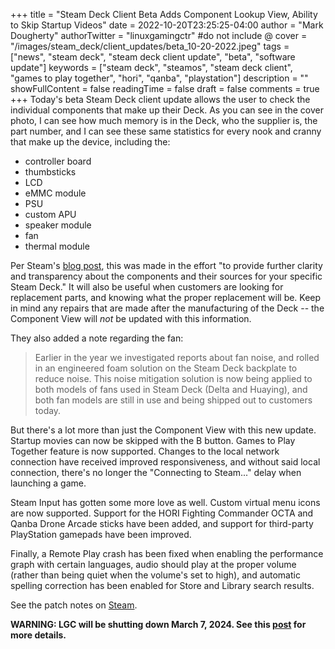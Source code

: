 +++
title = "Steam Deck Client Beta Adds Component Lookup View, Ability to Skip Startup Videos"
date = 2022-10-20T23:25:25-04:00
author = "Mark Dougherty"
authorTwitter = "linuxgamingctr" #do not include @
cover = "/images/steam_deck/client_updates/beta_10-20-2022.jpeg"
tags = ["news", "steam deck", "steam deck client update", "beta", "software update"]
keywords = ["steam deck", "steamos", "steam deck client", "games to play together", "hori", "qanba", "playstation"]
description = ""
showFullContent = false
readingTime = false
draft = false
comments = true
+++
Today's beta Steam Deck client update allows the user to check the individual components that make up their Deck. As you can see in the cover photo, I can see how much memory is in the Deck, who the supplier is, the part number, and I can see these same statistics for every nook and cranny that make up the device, including the:
- controller board
- thumbsticks
- LCD
- eMMC module
- PSU
- custom APU
- speaker module
- fan
- thermal module

Per Steam's [blog post](https://store.steampowered.com/news/app/1675200/view/3414317363010171808), this was made in the effort "to provide further clarity and transparency about the components and their sources for your specific Steam Deck." It will also be useful when customers are looking for replacement parts, and knowing what the proper replacement will be. Keep in mind any repairs that are made after the manufacturing of the Deck -- the Component View will *not* be updated with this information.

They also added a note regarding the fan:

> Earlier in the year we investigated reports about fan noise, and rolled in an engineered foam solution on the Steam Deck backplate to reduce noise. This noise mitigation solution is now being applied to both models of fans used in Steam Deck (Delta and Huaying), and both fan models are still in use and being shipped out to customers today.

But there's a lot more than just the Component View with this new update. Startup movies can now be skipped with the B button. Games to Play Together feature is now supported. Changes to the local network connection have received improved responsiveness, and without said local connection, there's no longer the "Connecting to Steam..." delay when launching a game.

Steam Input has gotten some more love as well. Custom virtual menu icons are now supported. Support for the HORI Fighting Commander OCTA and Qanba Drone Arcade sticks have been added, and support for third-party PlayStation gamepads have been improved. 

Finally, a Remote Play crash has been fixed when enabling the performance graph with certain languages, audio should play at the proper volume (rather than being quiet when the volume's set to high), and automatic spelling correction has been enabled for Store and Library search results.

See the patch notes on [Steam](https://store.steampowered.com/news/app/1675200/view/3414317363013182309).

**WARNING: LGC will be shutting down March 7, 2024. See this [post](https://linuxgamingcentral.com/posts/the-end-of-lgc/) for more details.**
